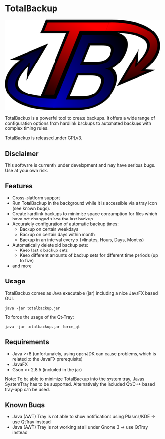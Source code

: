 # TotalBackup

 ![](./resources/TB_logo.png)

TotalBackup is a powerful tool to create backups. It offers a wide range of configuration options from hardlink backups to automated backups with complex timing rules.

TotalBackup is released under GPLv3.

## Disclaimer
This software is currently under development and may have serious bugs. Use at your own risk.

## Features
- Cross-platform support
- Run TotalBackup in the background while it is accessible via a tray icon (see known bugs).
- Create hardlink backups to minimize space consumption for files which have not changed since the last backup
- Accurately configuration of automatic backup times:
  - Backup on certain weekdays
  - Backup on certain days within month
  - Backup in an interval every x {Minutes, Hours, Days, Months}
- Automatically delete old backup sets:
  - Keep last x backup sets
  - Keep different amounts of backup sets for different time periods (up to five)
- and more


## Usage
TotalBackup comes as Java executable (jar) including a nice JavaFX based GUI.
```
java -jar totalbackup.jar
```

To force the usage of the Qt-Tray:
```
java -jar totalbackup.jar force_qt
```

## Requirements
- Java >=8 (unfortunately, using openJDK can cause problems, which is related to the JavaFX prerequisite)
- JavaFX
- Gson >= 2.8.5 (included in the jar)

Note: To be able to minimize TotalBackup into the system tray, Javas SystemTray has to be supported. Alternatively the included Qt/C++ based tray-app can be used.

## Known Bugs
- Java (AWT) Tray is not able to show notifications using Plasma/KDE -> use QtTray instead
- Java (AWT) Tray is not working at all under Gnome 3 -> use QtTray instead
